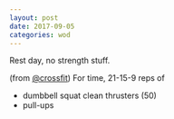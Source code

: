 ```yaml
---
layout: post
date: 2017-09-05
categories: wod
---
```


<!--
**Chris - <span></span>**
-->

Rest day, no strength stuff.

(from [@crossfit](https://crossfit.com)) For time, 21-15-9 reps of
- dumbbell squat clean thrusters (50)
- pull-ups
